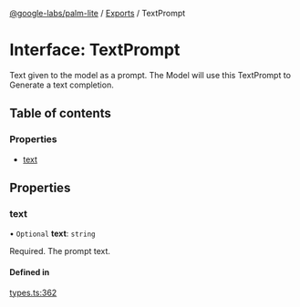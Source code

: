 [@google-labs/palm-lite](../README.md) / [Exports](../modules.md) / TextPrompt

# Interface: TextPrompt

Text given to the model as a prompt. The Model will use this TextPrompt to Generate a text completion.

## Table of contents

### Properties

- [text](TextPrompt.md#text)

## Properties

### text

• `Optional` **text**: `string`

Required. The prompt text.

#### Defined in

[types.ts:362](https://github.com/Chizobaonorh/labs-prototypes/blob/0d5a680/seeds/palm-lite/src/types.ts#L362)

